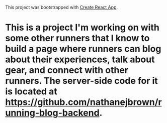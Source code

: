 This project was bootstrapped with [Create React App](https://github.com/facebook/create-react-app).

# This is a project I'm working on with some other runners that I know to build a page where runners can blog about their experiences, talk about gear, and connect with other runners. The server-side code for it is located at https://github.com/nathanejbrown/running-blog-backend.